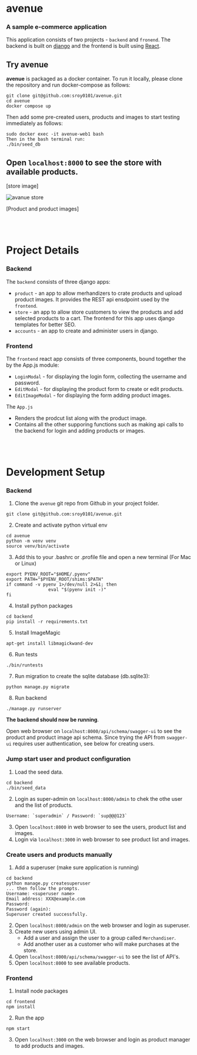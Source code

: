 # avenue

### A sample e-commerce application

This application consists of two projects - `backend` and `fronend`.
The backend is built on [django](https://docs.djangoproject.com/en/4.0/) and the frontend is built using [React](https://create-react-app.dev/).

## Try avenue
**avenue** is packaged as a docker container. To run it locally, please clone the repository and run docker-compose as follows:
```
git clone git@github.com:sroy0101/avenue.git
cd avenue
docker compose up
```
Then add some pre-created users, products and images to start testing immediately as follows:
```
sudo docker exec -it avenue-web1 bash
Then in the bash terminal run:
./bin/seed_db
```
Open `localhost:8000` to see the store with available products.
--


[store image]

<img src="" alt="avanue store">

[Product and product images]

<br/><br/>
# Project Details

### Backend
The `backend` consists of three django apps:
- `product` - an app to allow merhandizers to crate products and upload product images. It provides the REST api ensdpoint used by the `frontend`.
- `store` - an app to allow store customers to view the products and add selected products to a cart. The frontend for this app uses django templates for better SEO.
- `accounts` - an app to create and administer users in django.

### Frontend
The `frontend` react app consists of three components, bound together the by the App.js module:
- `LoginModal` - for displaying the login form, collecting the username and password.
- `EditModal` - for displaying the product form to create or edit products.
- `EditImageModal` - for displaying the form adding product images.

The `App.js`
- Renders the prodcut list along with the product image.
- Contains all the other supporing functions such as making api calls to the backend for login and adding products or images.


<br/><br/>
# Development Setup

### Backend
1. Clone the `avenue` git repo from Github in your project folder.
```
git clone git@github.com:sroy0101/avenue.git
```

2. Create and activate python virtual env
```
cd avenue
python -m venv venv
source venv/bin/activate
```

3. Add this to your .bashrc or .profile file and open a new terminal (For Mac or Linux)
```
export PYENV_ROOT="$HOME/.pyenv"
export PATH="$PYENV_ROOT/shims:$PATH"
if command -v pyenv 1>/dev/null 2>&1; then
                eval "$(pyenv init -)"
fi
```

4. Install python packages
```
cd backend
pip install -r requirements.txt
```
5. Install ImageMagic
```
apt-get install libmagickwand-dev
```
6. Run tests
```
./bin/runtests
```
7. Run migration to create the sqlite database (db.sqlite3):
```
python manage.py migrate
```
8. Run backend
```
./manage.py runserver
```

**The backend should now be running**.

Open web browser on `localhost:8000/api/schema/swagger-ui` to see the product and product image api schema. Since trying the API from `swagger-ui` requires user authentication, see below for creating  users.

### Jump start user and product configuration
1. Load the seed data.
```
cd backend
./bin/seed_data
```
2. Login as super-admin on `localhost:8000/admin` to chek the othe user and the list of products.
```
Username: `superadmin` / Password: `sup@@@123`
```
3. Open `localhost:8000` in web browser to see the users, product list and images.
4. Login via `localhost:3000` in web browser to see product list and images.

### Create users and products manually
1. Add a superuser (make sure application is running)
```
cd backend
python manage.py createsuperuser
... then follow the prompts.
Username: <superuser name>
Email address: XXX@example.com
Password:
Password (again):
Superuser created successfully.
```
2. Open `localhost:8000/admin` on the web browser and login as superuser.
3. Create new users using admin UI.
   - Add a user and assign the user to a group called `Merchandiser`.
   - Add another user as a customer who will make purchases at the store.
4. Open `localhost:8000/api/schema/swagger-ui` to see the list of API's.
5. Open `localhost:8000` to see available products.

### Frontend

1. Install node packages
```
cd frontend
npm install
```
2. Run the app
```
npm start
```
3. Open `localhost:3000` on the web browser and login as product manager to add products and images.

